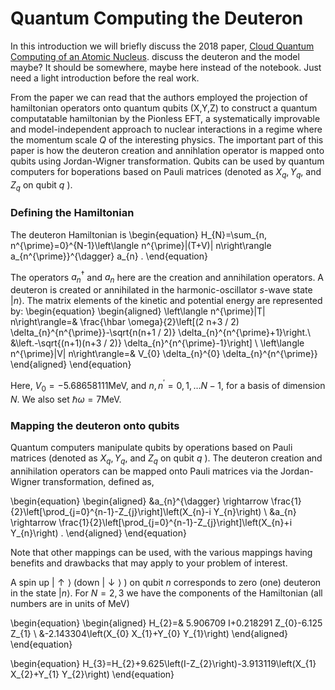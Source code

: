 # Quantum Computing the Deuteron

In this introduction we will briefly discuss the 2018 paper, [Cloud Quantum Computing of an Atomic Nucleus](https://journals.aps.org/prl/abstract/10.1103/PhysRevLett.120.210501). discuss the deuteron and the model maybe? It should be somewhere, maybe here instead of the notebook. Just need a light introduction before the real work.

From the paper we can read that the authors employed the projection of hamiltonian operators onto quantum qubits (X,Y,Z) to construct a quantum computatable hamiltonian by the Pionless EFT, a systematically improvable and model-independent approach to nuclear interactions in a regime where the momentum scale $Q$ of the interesting physics. The important part of this paper is how the deuteron creation and annihlation operator is mapped onto qubits using Jordan-Wigner transformation. Qubits can be used by quantum computers for boperations based on Pauli matrices (denoted as $X_{q}, Y_{q}$, and $Z_{q}$ on qubit $q$ ).

### Defining the Hamiltonian

The deuteron Hamiltonian is 
\begin{equation}
H_{N}=\sum_{n, n^{\prime}=0}^{N-1}\left\langle n^{\prime}|(T+V)| n\right\rangle a_{n^{\prime}}^{\dagger} a_{n} .
\end{equation}

The operators $a_{n}^{\dagger}$ and $a_{n}$ here are the creation and annihilation operators. A deuteron is created or annihilated in the harmonic-oscillator $s$-wave state $|n\rangle$. The matrix elements of the kinetic and potential energy are represented by:
\begin{equation}
\begin{aligned}
\left\langle n^{\prime}|T| n\right\rangle=& \frac{\hbar \omega}{2}\left[(2 n+3 / 2) \delta_{n}^{n^{\prime}}-\sqrt{n(n+1 / 2)} \delta_{n}^{n^{\prime}+1}\right.\\
&\left.-\sqrt{(n+1)(n+3 / 2)} \delta_{n}^{n^{\prime}-1}\right] \\
\left\langle n^{\prime}|V| n\right\rangle=& V_{0} \delta_{n}^{0} \delta_{n}^{n^{\prime}}
\end{aligned}
\end{equation}

Here, $V_{0}=-5.68658111 \mathrm{MeV}$, and $n, n^{\prime}=0,1, \ldots N-1$, for a basis of dimension $N$. We also set $\hbar \omega=7 \mathrm{MeV}$.

### Mapping the deuteron onto qubits

Quantum computers manipulate qubits by operations based on Pauli matrices (denoted as $X_{q}, Y_{q}$, and $Z_{q}$ on qubit $q$ ). The deuteron creation and annihilation operators can be mapped onto Pauli matrices via the Jordan-Wigner transformation, defined as,

\begin{equation}
\begin{aligned}
&a_{n}^{\dagger} \rightarrow \frac{1}{2}\left[\prod_{j=0}^{n-1}-Z_{j}\right]\left(X_{n}-i Y_{n}\right) \\
&a_{n} \rightarrow \frac{1}{2}\left[\prod_{j=0}^{n-1}-Z_{j}\right]\left(X_{n}+i Y_{n}\right) .
\end{aligned}
\end{equation}

Note that other mappings can be used, with the various mappings having benefits and drawbacks that may apply to your problem of interest.

A spin up $|\uparrow\rangle$ (down $|\downarrow\rangle$ ) on qubit $n$ corresponds to zero (one) deuteron in the state $|n\rangle$. For $N=2,3$ we have the components of the Hamiltonian (all numbers are in units of $\mathrm{MeV}$)

\begin{equation}
\begin{aligned}
H_{2}=& 5.906709 I+0.218291 Z_{0}-6.125 Z_{1} \\
&-2.143304\left(X_{0} X_{1}+Y_{0} Y_{1}\right)
\end{aligned}
\end{equation}

\begin{equation}
H_{3}=H_{2}+9.625\left(I-Z_{2}\right)-3.913119\left(X_{1} X_{2}+Y_{1} Y_{2}\right)
\end{equation}



